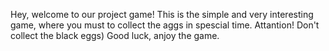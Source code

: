 Hey, welcome to our project game!
This is the simple and very interesting game, where you must to collect the aggs in spescial time.
Attantion! Don't collect the black eggs)
Good luck, anjoy the game.
